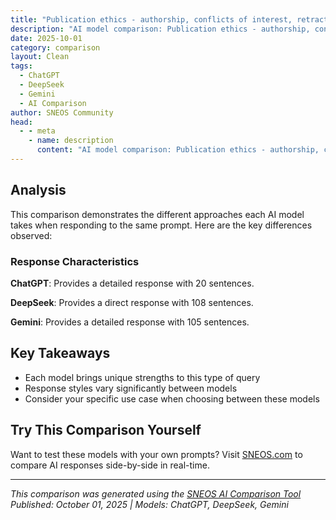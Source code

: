 ```yaml
---
title: "Publication ethics - authorship, conflicts of interest, retraction"
description: "AI model comparison: Publication ethics - authorship, conflicts of interest, retraction..."
date: 2025-10-01
category: comparison
layout: Clean
tags:
  - ChatGPT
  - DeepSeek
  - Gemini
  - AI Comparison
author: SNEOS Community
head:
  - - meta
    - name: description
      content: "AI model comparison: Publication ethics - authorship, conflicts of interest, retraction..."
---
```


<ChatComparison
  title="Publication ethics - authorship, conflicts of interest, retraction"
  prompt="Publication ethics - authorship, conflicts of interest, retraction"
  :responses='{
    "ChatGPT": "Certainly! Here is an overview of key concepts related to publication ethics, specifically focusing on authorship, conflicts of interest, and retraction:\n\n### 1. Authorship\n**Definition:**  \nAuthorship refers to the acknowledgment of individuals who have made substantial intellectual contributions to a published work.\n\n**Ethical Guidelines:**  \n- **Criteria for Authorship:** The International Committee of Medical Journal Editors (ICMJE) recommends that authorship be based on all the following:  \n  - Substantial contributions to the conception, design, acquisition, analysis, or interpretation of data  \n  - Drafting or critically revising the manuscript for important intellectual content  \n  - Final approval of the version to be published  \n  - Agreement to be accountable for all aspects of the work\n- **Avoiding Gift, Guest, or Ghost Authorship:**  \n  - *Gift authorship:* awarding authorship to someone who has not contributed substantially  \n  - *Guest authorship:* including influential people to increase the chance of publication  \n  - *Ghost authorship:* omission of individuals who contributed significantly, often professional writers\n- **Order of Authors:** Should be decided based on level of contribution and agreed upon by all authors.\n\n### 2. Conflicts of Interest (COI)\n**Definition:**  \nA conflict of interest occurs when personal, financial, or professional affiliations could influence or appear to influence the objectivity, integrity, or interpretation of the research.\n\n**Types of COI:**  \n- Financial (e.g., funding, stock ownership, consulting fees)  \n- Personal relationships or rivalries  \n- Academic competition  \n- Intellectual bias\n\n**Ethical Guidelines:**  \n- Authors, reviewers, and editors must disclose any potential conflicts of interest.  \n- Disclosure allows readers and stakeholders to assess the research in context.  \n- Journals often require COI statements during submission.\n\n### 3. Retraction\n**Definition:**  \nRetraction is the withdrawal of a published paper from the scientific record due to serious issues undermining the integrity or validity of the work.\n\n**Common Reasons for Retraction:**  \n- Research misconduct (fabrication, falsification, plagiarism)  \n- Serious errors that invalidate conclusions  \n- Ethical violations (e.g., lack of informed consent, undisclosed COI)  \n- Duplicate publication or redundant publication\n\n**Process and Ethics:**  \n- Retractions should be clearly labeled and linked to the original article.  \n- The goal is to correct the literature and alert readers, not to punish authors.  \n- Authors should cooperate with investigations and correction processes.  \n- Journals and institutions typically handle retraction notices.\n\n---\n\nIf you would like, I can provide more detailed guidelines from specific organizations or examples of cases related to these topics.",
    "DeepSeek": "Of course. This is a critical and complex area of academic and scientific publishing. Here is a comprehensive overview of publication ethics covering authorship, conflicts of interest, and retraction.\n\n### Introduction to Publication Ethics\n\nPublication ethics are the principles and standards that guide the publication process. They are essential for:\n*   **Maintaining Integrity:** Ensuring the trustworthiness of the scientific record.\n*   **Giving Credit:** Properly attributing work to those who contributed.\n*   **Preventing Harm:** Avoiding the dissemination of erroneous or fraudulent data.\n*   **Promoting Fairness:** Ensuring a transparent and equitable process for all involved.\n\nKey guidelines are provided by organizations like the **Committee on Publication Ethics (COPE)**, the **International Committee of Medical Journal Editors (ICMJE)**, and the **World Association of Medical Editors (WAME)**.\n\n---\n\n### 1. Authorship\n\nThe core ethical challenge in authorship is determining who gets credit and in what order.\n\n#### A. Criteria for Authorship\nThe most widely accepted standard is the **ICMJE Recommendations**, which state that an author must meet **all four** of the following criteria:\n1.  **Substantial contributions to the conception or design of the work; or the acquisition, analysis, or interpretation of data for the work; AND**\n2.  **Drafting the work or revising it critically for important intellectual content; AND**\n3.  **Final approval of the version to be published; AND**\n4.  **Agreement to be accountable for all aspects of the work** in ensuring that questions related to the accuracy or integrity of any part of the work are appropriately investigated and resolved.\n\nAnyone who does not meet all four criteria should not be listed as an author.\n\n#### B. Common Authorship Issues\n*   **Ghost Authorship:** When an individual who made a significant contribution (e.g., a researcher, a medical writer employed by the sponsor) is not listed as an author. This is often done to hide industry involvement.\n*   **Gift/Honorary Authorship:** Granting authorship to someone who did not contribute significantly (e.g., a senior professor, a department head) to improve the paper\u0027s chances of acceptance or as a courtesy. This dilutes the credit for those who did the actual work.\n*   **Guest Authorship:** Similar to gift authorship, where a well-known name is added to lend credibility, despite minimal contribution.\n*   **Disputes over Author Order:** The order of authors should reflect their relative contribution. The first author typically did the bulk of the work and wrote the manuscript. The last author is often the principal investigator or senior supervisor who secured funding and oversaw the project. Middle authors are listed in descending order of contribution. Disagreements must be resolved by the contributors *before* submission.\n\n#### C. Best Practices\n*   **Discuss authorship early:** Have a conversation at the start of the project about roles and expectations.\n*   **Use a contributorship model:** Some journals now require a description of each author\u0027s specific contributions.\n*   **Corresponding Author\u0027s Role:** This person is the primary point of contact and is responsible for ensuring all authors have reviewed and approved the final manuscript.\n\n---\n\n### 2. Conflicts of Interest (COI)\n\nA conflict of interest exists when a professional\u0027s judgment concerning a primary interest (e.g., the validity of research) may be unduly influenced by a secondary interest (e.g., financial gain, personal relationships, or academic rivalry).\n\n#### A. Types of COI\n*   **Financial:** The most obvious type. Includes:\n    *   Research grants from companies with a stake in the outcome.\n    *   Employment or consultancy fees.\n    *   Stock ownership or stock options.\n    *   Patents.\n    *   Speaker\u0027s bureaus or honoraria.\n*   **Non-Financial:**\n    *   **Personal:** Family relationships, close friendships, or personal animosity.\n    *   **Academic:** Intellectual biases, commitment to a specific theory, or competition with other researchers.\n    *   **Political or Religious:** Beliefs that could influence the interpretation of data.\n\n#### B. Why Disclosing COI is Crucial\n*   **Transparency:** Allows readers, reviewers, and editors to assess the work with full knowledge of the context.\n*   **Trust:** It does not imply that the research is biased, but it builds trust by demonstrating the authors have nothing to hide.\n*   **Mandatory:** Most reputable journals require a formal declaration of interests from all authors and reviewers.\n\n#### C. Management of COI\nDisclosure does not automatically disqualify a paper. Management strategies include:\n*   Publishing the disclosure statement alongside the article.\n*   Having the research design and data analysis handled by an independent party.\n*   Ensuring peer reviewers are also free of conflicts related to the manuscript.\n\n---\n\n### 3. Retraction\n\nA retraction is a mechanism for correcting the published literature and alerting readers that a paper is so seriously flawed that its findings or conclusions are no longer reliable.\n\n#### A. Grounds for Retraction\nAccording to COPE guidelines, retractions are typically issued in cases of:\n1.  **Unreliable Findings:**\n    *   Clear evidence that the findings are unreliable (e.g., due to error or fabrication).\n    *   Plagiarism (the theft of another\u0027s work and ideas).\n    *   Research misconduct (e.g., data fabrication or falsification).\n2.  **Redundant Publication:** The findings have previously been published elsewhere without proper cross-referencing or justification (self-plagiarism).\n3.  **Unethical Research:** The research involved ethical violations (e.g., no ethical approval for human/animal subjects).\n4.  **Major Authorship Issues:** Such as ghost, gift, or guest authorship that violates authorship criteria, or an undisclosed major COI that could have influenced the results or their interpretation.\n\n#### B. The Retraction Process\n1.  **Identification:** A problem is identified by a reader, reviewer, author, or through editorial checks.\n2.  **Investigation:** The journal editor investigates the concern, which may involve contacting the authors\u0027 institution.\n3.  **Decision:** If the grounds are confirmed, the editor decides to retract the article.\n4.  **Notice Publication:** A formal retraction notice is published. This notice is:\n    *   **Linked:** Clearly linked to the original article (and vice-versa).\n    *   **Identifiable:** Clearly labeled as a \u0022Retraction.\u0022\n    *   **Open Access:** Made freely available to all readers.\n    *   **Explanatory:** States who is retracting the article and the reason for the retraction.\n    *   **Objective:** Written in a factual tone, avoiding inflammatory language.\n\n#### C. The Purpose of Retraction\nThe goal is **correction, not punishment**. It protects the integrity of the scientific record by removing or flagging unreliable information, preventing other researchers from building on a flawed foundation.\n\n### Summary\n\n| Ethical Area | Core Principle | Common Violations | Best Practice |\n| :--- | :--- | :--- | :--- |\n| **Authorship** | Credit based on substantial intellectual contribution. | Gift, ghost, and guest authorship; order disputes. | Use ICMJE criteria; discuss authorship early. |\n| **Conflicts of Interest** | Transparency over potential biases. | Undisclosed financial ties; unreported personal/academic rivalries. | Full disclosure to the journal and in the publication. |\n| **Retraction** | Correcting the scientific record. | Covering up honest errors; failure to retract fraudulent work. | Prompt, transparent, and linked retraction notices. |\n\nAdherence to these ethical standards is not just a bureaucratic hurdle; it is the foundation of public trust in science and the mechanism for ensuring that the published record is a reliable resource for future research and application.",
    "Gemini": "Okay, let\u0027s break down publication ethics with a focus on authorship, conflicts of interest, and retraction.  These are crucial aspects of maintaining the integrity of scientific and scholarly work.\n\n**I. Authorship**\n\nAuthorship determines who is credited for a published work and who is accountable for its content.  It\u0027s not just about who wrote the first draft; it reflects significant intellectual contribution.\n\n*   **Core Principles of Authorship:**\n\n    *   **Substantial Contribution:**  Each author should have made substantial contributions to the conception, design, execution, or interpretation of the research.\n    *   **Drafting and Revision:** Authors should have participated in drafting the work or revising it critically for important intellectual content.\n    *   **Final Approval:** Authors should approve the final version of the work to be published.\n    *   **Accountability:**  Authors should be accountable for all aspects of the work, ensuring that questions related to the accuracy or integrity of any part of the work are appropriately investigated and resolved.\n\n*   **Common Authorship Issues:**\n\n    *   **Ghost Authorship:**  Someone makes significant contributions but is not listed as an author (often a paid writer from a pharmaceutical company).  This is unethical.\n    *   **Guest Authorship (Honorary Authorship):**  Someone is listed as an author despite making little or no contribution. This is often based on seniority or perceived influence.  This is also unethical.\n    *   **Gift Authorship:** Similar to Guest Authorship\n    *   **Authorship Order Disputes:**  Disagreements about the order of authors can be a major source of conflict.  The order should reflect the relative contributions of each author. It\u0027s best to discuss and agree on this early in the research process.\n    *   **Failure to Include All Contributors:**  Omitting someone who meets the authorship criteria is unethical.  They should at least be acknowledged.\n\n*   **Authorship Criteria (Various Organizations\u0027 Guidelines - Examples):**\n\n    *   **ICMJE (International Committee of Medical Journal Editors):** The ICMJE\u0027s criteria are widely used in biomedical research. They state that authorship should be based on all four of the following criteria:\n        1.  Substantial contributions to the conception or design of the work; or the acquisition, analysis, or interpretation of data for the work; AND\n        2.  Drafting the work or revising it critically for important intellectual content; AND\n        3.  Final approval of the version to be published; AND\n        4.  Agreement to be accountable for all aspects of the work in ensuring that questions related to the accuracy or integrity of any part of the work are appropriately investigated and resolved.\n\n        In addition to being accountable for the parts of the work he/she has done, an author should be able to identify which co-authors are responsible for specific other parts of the work. Also, authors should have confidence in the integrity of the contributions of their co-authors.\n\n    *   **COPE (Committee on Publication Ethics):**  COPE provides guidance on ethical issues in publishing and supports editors in dealing with misconduct. They don\u0027t have specific authorship criteria *per se*, but their guidelines emphasize the importance of responsible research practices and transparency.\n*   **Addressing Authorship Issues:**\n\n    *   **Early Discussion:**  Discuss authorship criteria and order at the beginning of a project.\n    *   **Document Contributions:**  Keep a record of who did what.\n    *   **Use Authorship Forms:** Some journals require authors to complete forms that detail each author\u0027s contributions.\n    *   **Consult Institutional Policies:**  Check your institution\u0027s policies on authorship.\n    *   **Mediation:**  If disputes arise, consider seeking mediation from a senior researcher or an institutional ethics committee.\n\n**II. Conflicts of Interest (COI)**\n\nA conflict of interest exists when an author\u0027s personal, financial, or professional interests could potentially bias or unduly influence their research, interpretations, or publications.  It\u0027s important to note that *having* a conflict of interest is not inherently unethical.  The ethical problem arises when conflicts of interest are *not disclosed* or are managed improperly.\n\n*   **Types of Conflicts of Interest:**\n\n    *   **Financial Conflicts:**  These are the most common. Examples include:\n        *   Funding from a company whose products are being evaluated in the research.\n        *   Stock ownership in a company related to the research.\n        *   Consulting fees from a company related to the research.\n        *   Patent royalties related to the research.\n        *   Travel funding from an interested party.\n    *   **Personal Conflicts:**  Relationships with individuals or organizations that could bias the research. Examples include:\n        *   Family members working for a company related to the research.\n        *   Close personal relationships with competitors.\n        *   Strong advocacy for a particular viewpoint.\n    *   **Professional Conflicts:**  Competing professional interests that could bias the research. Examples include:\n        *   Serving on the board of a company related to the research.\n        *   Being involved in a competing research project.\n        *   Having a strong allegiance to a particular theory or methodology.\n    *   **Institutional Conflicts:**  Conflicts that arise at the institutional level, such as when the university has a financial stake in the outcome of the research.\n\n*   **Disclosure of Conflicts of Interest:**\n\n    *   **Transparency is Key:**  Authors must disclose all potential conflicts of interest to the journal editor and, in some cases, to the readers.\n    *   **Disclosure Statements:**  Journals typically require authors to include a conflict of interest statement in their manuscript.\n    *   **Honesty and Completeness:**  Disclosures should be honest and complete, including all relevant information.\n\n*   **Managing Conflicts of Interest:**\n\n    *   **Disclosure:**  The most important step is disclosure.\n    *   **Peer Review:**  Editors and reviewers should be aware of any disclosed conflicts of interest and take them into account when evaluating the manuscript.\n    *   **Independent Review:**  In some cases, an independent review of the data or analysis may be necessary.\n    *   **Recusal:**  Authors, editors, or reviewers with significant conflicts of interest may need to recuse themselves from the process.\n    *   **Data Transparency:**  Making data and analysis code publicly available can help to mitigate concerns about bias.\n    *   **Blinding:**  In some studies, it may be possible to blind the researchers to the identity of the treatment or intervention.\n\n*   **Why Disclosure is Important:**\n\n    *   **Maintains Trust:** Disclosure helps maintain trust in the scientific process.\n    *   **Allows for Informed Interpretation:**  Readers can assess the potential impact of conflicts of interest on the research.\n    *   **Promotes Objectivity:**  Disclosure encourages authors to be more objective in their research and reporting.\n\n**III. Retraction**\n\nRetraction is the process of withdrawing a published article from the scientific literature. It\u0027s a serious action taken when there are significant flaws in the research that invalidate the findings or when there has been misconduct.\n\n*   **Reasons for Retraction:**\n\n    *   **Scientific Misconduct:**\n        *   **Data Fabrication:**  Making up data or results.\n        *   **Data Falsification:**  Manipulating research materials, equipment, or processes, or changing or omitting data or results such that the research is not accurately represented in the research record.\n        *   **Plagiarism:**  Presenting someone else\u0027s work (text, ideas, data) as your own without proper attribution.\n    *   **Honest Error:**\n        *   **Major Errors:** Significant errors in the methodology, data analysis, or interpretation that invalidate the findings.\n        *   **Irreproducible Results:**  The results cannot be replicated by other researchers.\n    *   **Duplicate Publication:**  Publishing the same data or findings in multiple journals without proper cross-referencing or permission.\n    *   **Ethical Violations:**  Violations of ethical guidelines, such as failure to obtain informed consent or approval from an institutional review board.\n    *   **Breach of Confidentiality:**  Disclosing confidential information.\n\n*   **The Retraction Process:**\n\n    1.  **Identification of the Problem:**  The problem may be identified by the authors, editors, reviewers, or readers.\n    2.  **Investigation:**  The journal editor or the institution of the authors conducts an investigation to determine the validity of the concerns.\n    3.  **Decision:**  Based on the investigation, the journal editor decides whether to retract the article.\n    4.  **Retraction Notice:**  If a retraction is warranted, the journal publishes a retraction notice.  This notice should:\n        *   Clearly state that the article is being retracted.\n        *   Explain the reason for the retraction.\n        *   Identify the original article.\n        *   Be linked to the original article.\n    5.  **Marking the Original Article:**  The original article is typically marked as \u0022retracted\u0022 in the online database.  It remains accessible, but readers are clearly informed that it has been retracted and the reason for the retraction.\n\n*   **Importance of Retraction:**\n\n    *   **Corrects the Scientific Record:**  Retraction removes flawed or fraudulent information from the scientific literature.\n    *   **Protects the Integrity of Science:**  Retraction sends a message that scientific misconduct will not be tolerated.\n    *   **Prevents Misleading Research:**  Retraction prevents other researchers from building on flawed or fraudulent findings.\n    *   **Maintains Public Trust:**  Retraction helps maintain public trust in science.\n\n*   **Consequences of Retraction:**\n\n    *   **Damage to Reputation:**  Retraction can damage the reputation of the authors and their institution.\n    *   **Loss of Funding:**  Authors may lose funding opportunities.\n    *   **Legal Action:**  In some cases, retraction may lead to legal action.\n\n**Key Takeaways:**\n\n*   **Be Proactive:**  Address ethical issues early in the research process.\n*   **Know the Guidelines:**  Familiarize yourself with the ethical guidelines of your field and the journals to which you submit.\n*   **Be Transparent:**  Disclose all potential conflicts of interest.\n*   **Be Accountable:**  Take responsibility for the integrity of your research.\n*   **Seek Guidance:**  If you are unsure about an ethical issue, seek guidance from a senior researcher, an ethics committee, or the journal editor.\n\nI hope this comprehensive overview is helpful.  Let me know if you have any specific questions or want to delve deeper into any of these areas!\n"
  }'
  published-date="10:43"
/>

## Analysis

This comparison demonstrates the different approaches each AI model takes when responding to the same prompt. Here are the key differences observed:

### Response Characteristics

**ChatGPT**: Provides a detailed response with 20 sentences. 

**DeepSeek**: Provides a direct response with 108 sentences. 

**Gemini**: Provides a detailed response with 105 sentences. 

## Key Takeaways

- Each model brings unique strengths to this type of query
- Response styles vary significantly between models
- Consider your specific use case when choosing between these models

## Try This Comparison Yourself

Want to test these models with your own prompts? Visit [SNEOS.com](https://sneos.com) to compare AI responses side-by-side in real-time.

---

*This comparison was generated using the [SNEOS AI Comparison Tool](https://sneos.com)*
*Published: October 01, 2025 | Models: ChatGPT, DeepSeek, Gemini*
